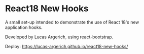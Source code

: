 # React18 New Hooks

A small set-up intended to demonstrate the use of React 18's new application hooks.

Developed by Lucas Argerich, using react-bootstrap.

Deploy: https://lucas-argerich.github.io/react18-new-hooks/